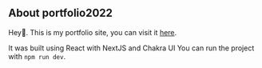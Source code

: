 ## About portfolio2022

Hey👋. This is my portfolio site, you can visit it [here](http://www.maximhuesler.com/).

It was built using React with NextJS and Chakra UI
You can run the project with `npm run dev`.

